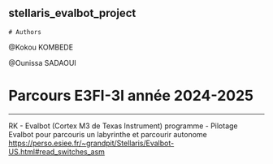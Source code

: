  stellaris_evalbot_project
------------------------------------------------------------
    # Authors
@Kokou KOMBEDE

@Ounissa SADAOUI

  #  Parcours E3FI-3I année 2024-2025
-------------------------------------------------------------
   RK - Evalbot (Cortex M3 de Texas Instrument)
 programme - Pilotage  Evalbot pour parcouris un labyrinthe
 et parcourir autonome 
https://perso.esiee.fr/~grandpit/Stellaris/Evalbot-US.html#read_switches_asm